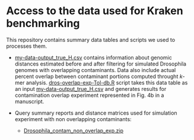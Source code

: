# Access to the data used for Kraken benchmarking

This repository contains summary data tables and scripts we used to processes them.

* [my-data-output_true_H.csv](https://github.com/noraracht/kraken_scripts/blob/master/my-data-output_true_H.csv) contains information about genomic distances estimated before and after filtering for simulated Drosophila genomes with overlapping contaminants. Data also include actual percent overlap between contaminant portions computed throught $k$-mer analysis. [dros-overlap-exp-Tol-db.R](https://github.com/noraracht/kraken_scripts/blob/master/dros-overlap-exp-Tol-db.R) script takes this data table as an input [my-data-output_true_H.csv](https://github.com/noraracht/kraken_scripts/blob/master/my-data-output_true_H.csv) and generates results for contamination overlap experiment represented in Fig. 4b in a manuscript.


* Query summary reports and distance matrices used for simulation experiment with non overlapping contaminants:
    - [Drosophila_contam_non_overlap_exp.zip](https://github.com/noraracht/kraken_raw_data/blob/master/Drosophila_contam_non_overlap_exp.zip)




